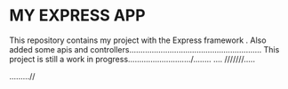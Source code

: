 MY EXPRESS APP
====
This repository contains my project with the Express framework .
Also  added some apis and controllers...........................................................
This project is still a work in progress............................/........
....
///////.....

.........//
